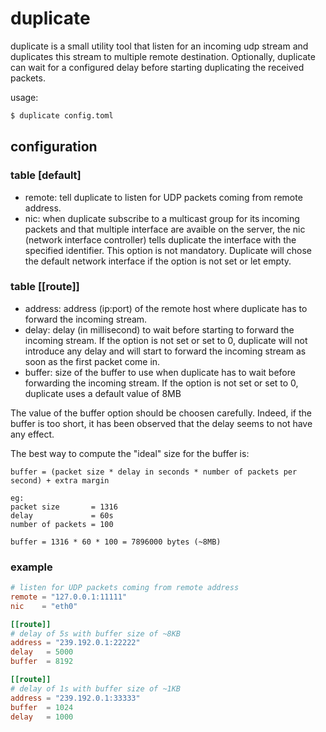 # duplicate

duplicate is a small utility tool that listen for an incoming udp stream and
duplicates this stream to multiple remote destination. Optionally, duplicate
can wait for a configured delay before starting duplicating the received packets.

usage:

```bash
$ duplicate config.toml
```

## configuration

### table [default]

* remote: tell duplicate to listen for UDP packets coming from remote address.
* nic:    when duplicate subscribe to a multicast group for its incoming packets
  and that multiple interface are avaible on the server, the nic (network interface
  controller) tells duplicate the interface with the specified identifier.
  This option is not mandatory. Duplicate will chose the default network interface
  if the option is not set or let empty.

### table [[route]]

* address: address (ip:port) of the remote host where duplicate has to forward
  the incoming stream.
* delay:   delay (in millisecond) to wait before starting to forward the incoming
  stream. If the option is not set or set to 0, duplicate will not introduce any
  delay and will start to forward the incoming stream as soon as the first packet
  come in.
* buffer:  size of the buffer to use when duplicate has to wait before forwarding
  the incoming stream. If the option is not set or set to 0, duplicate uses a
  default value of 8MB

The value of the buffer option should be choosen carefully. Indeed, if the buffer
is too short, it has been observed that the delay seems to not have any effect.

The best way to compute the "ideal" size for the buffer is:

```
buffer = (packet size * delay in seconds * number of packets per second) + extra margin

eg:
packet size       = 1316
delay             = 60s
number of packets = 100

buffer = 1316 * 60 * 100 = 7896000 bytes (~8MB)
```

### example

```toml
# listen for UDP packets coming from remote address
remote = "127.0.0.1:11111"
nic    = "eth0"

[[route]]
# delay of 5s with buffer size of ~8KB
address = "239.192.0.1:22222"
delay   = 5000
buffer  = 8192

[[route]]
# delay of 1s with buffer size of ~1KB
address = "239.192.0.1:33333"
buffer  = 1024
delay   = 1000
```
